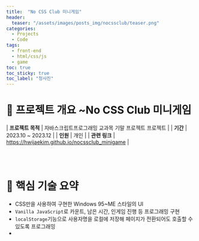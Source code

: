 ```yaml
---
title:  "No CSS Club 미니게임"
header:
  teaser: "/assets/images/posts_img/nocssclub/teaser.png"
categories:
  - Projects
  - Code
tags:
  - front-end
  - html/css/js
  - game
toc: true
toc_sticky: true
toc_label: "청사진"
---
```

# 📝 프로젝트 개요 ~No CSS Club 미니게임

| **프로젝트 목적**    | 자바스크립트프로그래밍 교과목 기말 프로젝트 프로젝트                                                                           |
| **기간**    | 2023.10 ~ 2023.12                                                                                      |
| **인원**    | 개인                                                                                    |
| **관련 링크** | <a href="https://hwijaekim.github.io/nocssclub_minigame" target="_blank">https://hwijaekim.github.io/nocssclub_minigame</a> |

<br><br>

# 🔑 핵심 기술 요약
- CSS만을 사용하여 구현한 Windows 95~ME 스타일의 UI
- `Vanilla JavaScript`로 카운트, 남은 시간, 인게임 진행 등 프로그래밍 구현
- `localStorage`기능으로 사용자명을 로컬에 저장해 페이지가 전환되어도 호출할 수 있도록 프로그래밍
- 